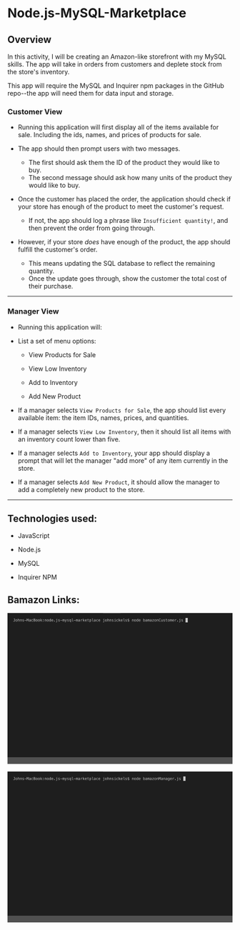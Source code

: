 # Node.js-MySQL-Marketplace

## Overview

In this activity, I will be creating an Amazon-like storefront with my MySQL skills. The app will take in orders from customers and deplete stock from the store's inventory.

This app will require the MySQL and Inquirer npm packages in the GitHub repo--the app will need them for data input and storage.

### Customer View

* Running this application will first display all of the items available for sale. Including the ids, names, and prices of products for sale.

* The app should then prompt users with two messages.

   * The first should ask them the ID of the product they would like to buy.
   * The second message should ask how many units of the product they would like to buy.

* Once the customer has placed the order, the application should check if your store has enough of the product to meet the customer's request.

   * If not, the app should log a phrase like `Insufficient quantity!`, and then prevent the order from going through.

* However, if your store _does_ have enough of the product, the app should fulfill the customer's order.
   * This means updating the SQL database to reflect the remaining quantity.
   * Once the update goes through, show the customer the total cost of their purchase.

- - -

### Manager View 

*  Running this application will:

  * List a set of menu options:

    * View Products for Sale
    
    * View Low Inventory
    
    * Add to Inventory
    
    * Add New Product

  * If a manager selects `View Products for Sale`, the app should list every available item: the item IDs, names, prices, and quantities.

  * If a manager selects `View Low Inventory`, then it should list all items with an inventory count lower than five.

  * If a manager selects `Add to Inventory`, your app should display a prompt that will let the manager "add more" of any item currently in the store.

  * If a manager selects `Add New Product`, it should allow the manager to add a completely new product to the store.

- - -

## Technologies used:

* JavaScript

* Node.js

* MySQL

* Inquirer NPM

## Bamazon Links:

![Bamazon](Images/bamazon.gif)

![Bamazon](Images/bamazonManager.gif)
